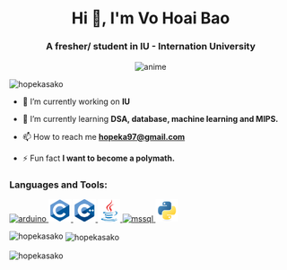 <h1 align="center">Hi 👋, I'm Vo Hoai Bao</h1>
<h3 align="center">A fresher/ student in IU - Internation University</h3>

<center><img align="center" alt="anime" width="498" src="https://i.pinimg.com/originals/be/53/fc/be53fc5350400539c44b3bc7c2552fe9.gif"></center>


<p align="left"> <img src="https://komarev.com/ghpvc/?username=hopekasako&label=Profile%20views&color=0e75b6&style=flat" alt="hopekasako" /> </p>

- 🔭 I’m currently working on **IU**

- 🌱 I’m currently learning **DSA, database, machine learning and MIPS.**

- 📫 How to reach me **hopeka97@gmail.com**

- ⚡ Fun fact **I want to become a polymath.**


<p align="left">
</p>

<h3 align="left">Languages and Tools:</h3>
<p align="left"> <a href="https://www.arduino.cc/" target="_blank" rel="noreferrer"> <img src="https://cdn.worldvectorlogo.com/logos/arduino-1.svg" alt="arduino" width="40" height="40"/> </a> <a href="https://www.cprogramming.com/" target="_blank" rel="noreferrer"> <img src="https://raw.githubusercontent.com/devicons/devicon/master/icons/c/c-original.svg" alt="c" width="40" height="40"/> </a> <a href="https://www.w3schools.com/cpp/" target="_blank" rel="noreferrer"> <img src="https://raw.githubusercontent.com/devicons/devicon/master/icons/cplusplus/cplusplus-original.svg" alt="cplusplus" width="40" height="40"/> </a> <a href="https://www.java.com" target="_blank" rel="noreferrer"> <img src="https://raw.githubusercontent.com/devicons/devicon/master/icons/java/java-original.svg" alt="java" width="40" height="40"/> </a> <a href="https://www.microsoft.com/en-us/sql-server" target="_blank" rel="noreferrer"> <img src="https://www.svgrepo.com/show/303229/microsoft-sql-server-logo.svg" alt="mssql" width="40" height="40"/> </a> <a href="https://www.python.org" target="_blank" rel="noreferrer"> <img src="https://raw.githubusercontent.com/devicons/devicon/master/icons/python/python-original.svg" alt="python" width="40" height="40"/> </a> </p>

<p><img align="left" src="https://github-readme-stats.vercel.app/api/top-langs?username=hopekasako&show_icons=true&locale=en&layout=compact" alt="hopekasako" /></p>

<p>&nbsp;<img align="center" src="https://github-readme-stats.vercel.app/api?username=hopekasako&show_icons=true&locale=en" alt="hopekasako" /></p>

<p><img align="center" src="https://github-readme-streak-stats.herokuapp.com/?user=hopekasako&" alt="hopekasako" /></p>
